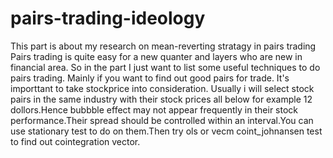 # pairs-trading-ideology
This part is about my research on mean-reverting stratagy in pairs trading
Pairs trading is quite easy for a new quanter and layers who are new in financial area. So in the part I just want to list some useful techniques to do pairs trading. 
Mainly if you want to find out good pairs for trade. It's importtant to take stockprice into consideration. Usually i will select stock pairs in the same industry with their stock prices all below for example 12 dollors.Hence bubbble effect may not appear frequently in their stock performance.Their spread should be controlled within an interval.You can use stationary test to do on them.Then try ols or vecm coint_johnansen test to find out cointegration vector.

